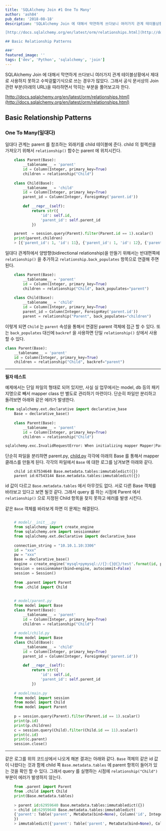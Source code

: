 ```yaml
---
title: 'SQLAlchemy Join #1 One To Many'
author: 'ash84'
pub_date: '2018-08-18'
description: 'SQLAlchemy Join 에 대해서 막연하게 쓰다보니 여러가지 관계 테이블상황에서 제대로 사용하지 못하고 수박겉핣기식으로 쓰는 경우가 많았다. 그래서 공식 문서상의 Join 관련 부분(아래의 URL)을 따라하면서 막히는 부분을 풀어보고자 한다. 

[http://docs.sqlalchemy.org/en/latest/orm/relationships.html](http://docs.sqlalchemy.org/en/latest/orm/relationships.html)

## Basic Relationship Patterns

###'
featured_image: ''
tags: ['dev', 'Python', 'sqlalchemy', 'join']
---
```


SQLAlchemy Join 에 대해서 막연하게 쓰다보니 여러가지 관계 테이블상황에서 제대로 사용하지 못하고 수박겉핣기식으로 쓰는 경우가 많았다. 그래서 공식 문서상의 Join 관련 부분(아래의 URL)을 따라하면서 막히는 부분을 풀어보고자 한다. 

[http://docs.sqlalchemy.org/en/latest/orm/relationships.html](http://docs.sqlalchemy.org/en/latest/orm/relationships.html)

## Basic Relationship Patterns

### One To Many(일대다)

일대다 관계는 parent 를 참조하는 외래키를 child 테이블에 준다. child 의 컬렉션을 가져오기 위해서  `relationship()` 함수는 parent 에 위치시킨다. 

```python
    class Parent(Base):
        __tablename__ = 'parent'
        id = Column(Integer, primary_key=True)
        children = relationship("Child")
    
    class Child(Base):
        __tablename__ = 'child'
        id = Column(Integer, primary_key=True)
        parent_id = Column(Integer, ForeignKey('parent.id'))
        
        def __repr__(self):
            return str({
                'id': self.id,
                'parent_id': self.parent_id
            })
 ```

```python   
    parent  = session.query(Parent).filter(Parent.id == 1).scalar()
    print(parent.children) 
    > [{'parent_id': 1, 'id': 11}, {'parent_id': 1, 'id': 12}, {'parent_id': 1, 'id': 13}]
```

 일대다 관계하에서 양방향(bidirectional relationship)을 만들기 위해서는 반대편쪽에`relationship()` 을 추가하고 `relationship.back_populates` 항목으로 연결해 주면 된다. 

```python
    class Parent(Base):
        __tablename__ = 'parent'
        id = Column(Integer, primary_key=True)
        children = relationship("Child", back_populates="parent")
    
    class Child(Base):
        __tablename__ = 'child'
        id = Column(Integer, primary_key=True)
        parent_id = Column(Integer, ForeignKey('parent.id'))
        parent = relationship("Parent", back_populates="children")
```

이렇게 되면 `Child` 는 `parent` 속성을 통해서 연결된 parent 객체에 접근 할 수 있다.  또는 `back_populates` 대신에 `backref` 을 사용하면 단일 `relationship()`  상에서 사용 할 수 있다. 

```python
class Parent(Base):
    __tablename__ = 'parent'
    id = Column(Integer, primary_key=True)
    children = relationship("Child", backref="parent")
```

* * *

**필자 테스트** 

예제에서는 단일 파일의 형태로 되어 있지만, 사실 실 업무에서는 model, db 등의 패키지명으로 빼서 mapper class 만 별도로 관리하기 마련이다.  단순히 파일만 분리하고 돌려보면 아래와 같은 에러가 발생한다.

```python
from sqlalchemy.ext.declarative import declarative_base
    Base = declarative_base()
    
    class Parent(Base):
        __tablename__ = 'parent'
        id = Column(Integer, primary_key=True)
        children = relationship("Child")
```
```python
sqlalchemy.exc.InvalidRequestError: When initializing mapper Mapper|Parent|parent, expression 'Child' failed to locate a name ("name 'Child' is not defined"). If this is a class name, consider adding this relationship() to the <class 'model_old.parent.Parent'> class after both dependent classes have been defined.
```

단순히 파일을 분리하면 parent.py, [child.py](http://child.py) 각각에 아래의 Base 를 통해서 mapper 클래스를 만들게 된다. 각각의 파일에서 `Base` 에 대한 로그를 남겨보면 아래와 같다. 

```
    child id:67534648 Base.metadata.tables:immutabledict({})
    parent id:67543144 Base.metadata.tables:immutabledict({})
```

id 값이 다르고 `Base.metadata.tables` 에서 아무것도 없다. 서로 다른 Base 객체를 바라보고 있다고 보면 될것 같다. 그래서 query 를 하는 시점에 Parent 에서 `relationship()` 으로 지정된 Child 항목을 찾지 못하고 에러를 발생 시킨다.

같은 `Base` 객체를 바라보게 하면 이 문제는 해결된다. 

```python

    # model/__init__.py 
    from sqlalchemy import create_engine
    from sqlalchemy.orm import sessionmaker
    from sqlalchemy.ext.declarative import declarative_base
    
    connection_string = "10.10.1.10:3306"
    id = "xxx"
    pw = "xxx"
    Base = declarative_base()
    engine = create_engine('mysql+pymysql://{}:{}@{}/test'.format(id, pw, connection_string))
    Session = sessionmaker(bind=engine, autocommit=False)
    session = Session()
    
    from .parent import Parent
    from .child import Child
    
    
    # model/parent.py  
    from model import Base
    class Parent(Base):
        __tablename__ = 'parent'
        id = Column(Integer, primary_key=True)
        children = relationship("Child")
    
    # model/child.py
    from model import Base
    class Child(Base):
        __tablename__ = 'child'
        id = Column(Integer, primary_key=True)
        parent_id = Column(Integer, ForeignKey('parent.id'))
    
        def __repr__(self):
            return str({
                'id': self.id,
                'parent_id': self.parent_id
            })
    
    # model/main.py
    from model import session
    from model import Child
    from model import Parent
    
    p = session.query(Parent).filter(Parent.id == 1).scalar()
    print(p.id)
    print(p.children)
    c = session.query(Child).filter(Child.id == 11).scalar()
    print(c.id)
    print(c.parent)
    session.close()
```
---

같은 로그를 위의 코드상에서 나오게 해본 결과는 아래와 같다. `Base` 객체의 같은 id 값이 나왔다는 것과 함께 child 쪽 `Base.metadata.tables` 에 parent 항목이 들어가 있는 것을 확인 할 수 있다. 그래서 query 를 실행하는 시점에 `relationship("Child")` 부분이 에러가 발생하지 않는다. 

```python
    from .parent import Parent
    from .child import Child
    print(Base.metadata.tables)
    
    > parent id:62959640 Base.metadata.tables:immutabledict({})
    > child id:62959640 Base.metadata.tables:immutabledict(
    {'parent': Table('parent', MetaData(bind=None), Column('id', Integer(), table=<parent>, primary_key=True, nullable=False), schema=None)
    })
    > immutabledict({'parent': Table('parent', MetaData(bind=None), Column('id', Integer(), table=<parent>, primary_key=True, nullable=False), schema=None), 'child': Table('child', MetaData(bind=None), Column('id', Integer(), table=<child>, primary_key=True, nullable=False), Column('parent_id', Integer(), ForeignKey('parent.id'), table=<child>), schema=None)})
```
